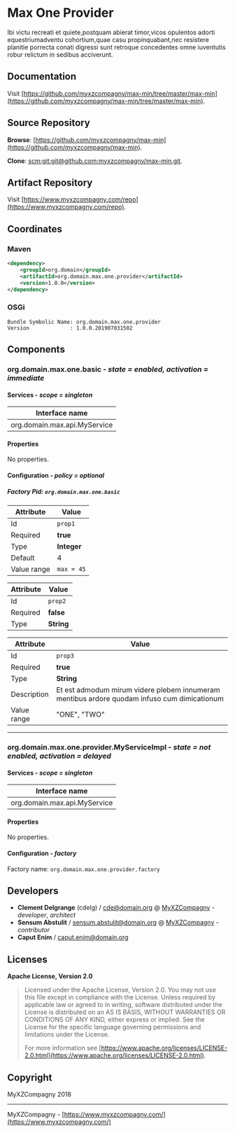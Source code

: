 # Max One Provider

Ibi victu recreati et quiete,postquam abierat timor,vicos opulentos adorti equestriumadventu cohortium,quae casu propinquabant,nec resistere planitie porrecta conati digressi sunt retroque concedentes omne iuventutis robur relictum in sedibus acciverunt.

## Documentation

Visit [https://github.com/myxzcompagny/max-min/tree/master/max-min](https://github.com/myxzcompagny/max-min/tree/master/max-min).

## Source Repository

**Browse**: [https://github.com/myxzcompagny/max-min](https://github.com/myxzcompagny/max-min).

**Clone**: [scm:git:git@github.com:myxzcompagny/max-min.git](scm:git:git@github.com:myxzcompagny/max-min.git).

## Artifact Repository

Visit [https://www.myxzcompagny.com/repo](https://www.myxzcompagny.com/repo).

## Coordinates

### Maven

```xml
<dependency>
    <groupId>org.domain</groupId>
    <artifactId>org.domain.max.one.provider</artifactId>
    <version>1.0.0</version>
</dependency>
```

### OSGi

```
Bundle Symbolic Name: org.domain.max.one.provider
Version             : 1.0.0.201907031502
```

## Components

### org.domain.max.one.basic - *state = enabled, activation = immediate*

#### Services - *scope = singleton*

|Interface name |
|--- |
|org.domain.max.api.MyService |

#### Properties

No properties.

#### Configuration - *policy = optional*

##### Factory Pid: `org.domain.max.one.basic`

|Attribute |Value |
|--- |--- |
|Id |`prop1` |
|Required |**true** |
|Type |**Integer** |
|Default |4 |
|Value range |`max = 45` |

|Attribute |Value |
|--- |--- |
|Id |`prop2` |
|Required |**false** |
|Type |**String** |

|Attribute |Value |
|--- |--- |
|Id |`prop3` |
|Required |**true** |
|Type |**String** |
|Description |Et est admodum mirum videre plebem innumeram mentibus ardore quodam infuso cum dimicationum |
|Value range |"ONE", "TWO" |

---

### org.domain.max.one.provider.MyServiceImpl - *state = not enabled, activation = delayed*

#### Services - *scope = singleton*

|Interface name |
|--- |
|org.domain.max.api.MyService |

#### Properties

No properties.

#### Configuration - *factory*

Factory name: `org.domain.max.one.provider.factory`

## Developers

* **Clement Delgrange** (cdelg) / [cde@domain.org](mailto:cde@domain.org) @ [MyXZCompagny](https://www.myxzcompagny.com/) - *developer*, *architect*
* **Sensum Abstulit** / [sensum.abstulit@domain.org](mailto:sensum.abstulit@domain.org) @ [MyXZCompagny](https://www.myxzcompagny.com/) - *contributor*
* **Caput Enim** / [caput.enim@domain.org](mailto:caput.enim@domain.org)

## Licenses

**Apache License, Version 2.0**
  > Licensed under the Apache License, Version 2.0. You may not use this file except in compliance with the License. Unless required by applicable law or agreed to in writing, software distributed under the License is distributed on an AS IS BASIS, WITHOUT WARRANTIES OR CONDITIONS OF ANY KIND, either express or implied. See the License for the specific language governing permissions and limitations under the License.
  >
  > For more information see [https://www.apache.org/licenses/LICENSE-2.0.html](https://www.apache.org/licenses/LICENSE-2.0.html).

## Copyright

MyXZCompagny 2018

---
MyXZCompagny - [https://www.myxzcompagny.com/](https://www.myxzcompagny.com/)